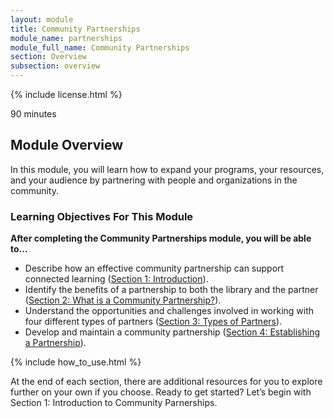 ```yaml
---
layout: module
title: Community Partnerships
module_name: partnerships
module_full_name: Community Partnerships
section: Overview
subsection: overview
---
```


{% include license.html %}

<p class="time">90 minutes</p>

## Module Overview

<p class="summary">In this module, you will learn how to expand your programs, your resources, and your audience by partnering with people and organizations in the community.</p>

### Learning Objectives For This Module

**After completing the Community Partnerships module, you will be able to…**
<ul class="fancy">
	<li>Describe how an effective community partnership can support connected learning (<a href="{{site.url}}{{site.baseurl}}/modules/partnerships/section-1-0.md">Section 1: Introduction</a>).</li>
	<li>Identify the benefits of a partnership to both the library and the partner (<a href="{{site.url}}{{site.baseurl}}/modules/partnerships/section-2-0/">Section 2: What is a Community Partnership?</a>).</li>
	<li>Understand the opportunities and challenges involved in working with four different types of partners (<a href="{{site.url}}{{site.baseurl}}/modules/partnerships/section-3-0.md">Section 3: Types of Partners</a>).</li>
	<li>Develop and maintain a community partnership (<a href="{{site.url}}{{site.baseurl}}/modules/partnerships/section-4.md">Section 4: Establishing a Partnership</a>).</li>
</ul>

{% include how_to_use.html %} 

At the end of each section, there are additional resources for you to explore further on your own if you choose.
Ready to get started? Let’s begin with Section 1: Introduction to Community Parnerships.
